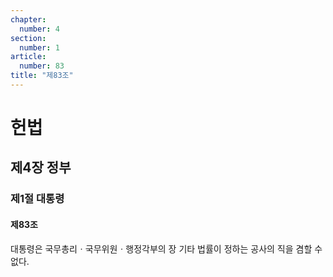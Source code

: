 ```yaml
---
chapter:
  number: 4
section:
  number: 1
article:
  number: 83
title: "제83조"
---
```

# 헌법

## 제4장 정부

### 제1절 대통령

#### 제83조

대통령은 국무총리ㆍ국무위원ㆍ행정각부의 장 기타 법률이 정하는 공사의 직을 겸할 수 없다.
